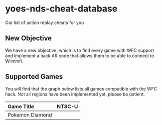 # yoes-nds-cheat-database
Our list of action replay cheats for you

## New Objective

We have a new objective, which is to find every game with WFC support and implement a hack AR code that allows them to be able to connect to Wiimmfi.

## Supported Games

You will find that the graph below lists all games compatible with the WFC hack. Not all regions have been implemented yet, please be patient.

| Game Title | NTSC-U |
| :--- | :---: |
| Pokemon Diamond |  |
